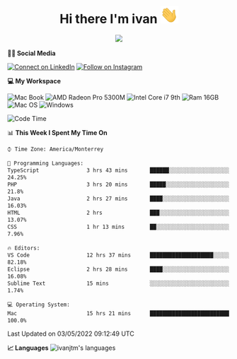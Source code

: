 <h1 align="center">Hi there I'm ivan <img src="https://raw.githubusercontent.com/ABSphreak/ABSphreak/master/gifs/Hi.gif" width="40px" /></h1>
<div align="center">
<img src="http://github-readme-streak-stats.herokuapp.com?user=ivanjtm&hide_border=true&background=00000000&border=FFFFFF00&sideNums=A8A8A8&sideLabels=A8A8A8&currStreakNum=FFC93C&dates=A8A8A8)](https://git.io/streak-stats"/>
</div>

**👦🏻 Social Media**

[![Connect on LinkedIn](https://img.shields.io/badge/LinkedIn-%230077B5.svg?&style=flat-square&logo=linkedin&logoColor=white)](https://www.linkedin.com/in/ivanjtm)
[![Follow on Instagram](https://img.shields.io/badge/Instagram-E4405F?style=flat-square&logo=instagram&logoColor=white)](https://www.instagram.com/ivanjtm)

**💻 My Workspace**

![Mac Book](https://img.shields.io/badge/Apple-MacBook_Pro_2019-999999?style=flat-square&logo=apple&logoColor=white)
![AMD Radeon Pro 5300M](https://img.shields.io/badge/AMD-Radeon_Pro_5300M-ED1C24?style=flat-square&logo=amd&logoColor=white)
![Intel Core i7 9th](https://img.shields.io/badge/Intel-Core_i7_9th-0071C5?style=flat-square&logo=intel&logoColor=white)
![Ram 16GB](https://img.shields.io/badge/RAM-16GB-230071C5?style=flat-square&logoColor=white)
![Mac OS](https://img.shields.io/badge/Mac%20OS-000000?style=flat-square&logo=apple&logoColor=white)
![Windows](https://img.shields.io/badge/Windows-0078D6?style=flat-square&logo=windows&logoColor=white)


<!--START_SECTION:waka-->
![Code Time](http://img.shields.io/badge/Code%20Time-672%20hrs%2025%20mins-blue)

📊 **This Week I Spent My Time On** 

```text
⌚︎ Time Zone: America/Monterrey

💬 Programming Languages: 
TypeScript               3 hrs 43 mins       ██████░░░░░░░░░░░░░░░░░░░   24.25% 
PHP                      3 hrs 20 mins       █████░░░░░░░░░░░░░░░░░░░░   21.8% 
Java                     2 hrs 27 mins       ████░░░░░░░░░░░░░░░░░░░░░   16.03% 
HTML                     2 hrs               ███░░░░░░░░░░░░░░░░░░░░░░   13.07% 
CSS                      1 hr 13 mins        ██░░░░░░░░░░░░░░░░░░░░░░░   7.96%

🔥 Editors: 
VS Code                  12 hrs 37 mins      ████████████████████░░░░░   82.18% 
Eclipse                  2 hrs 28 mins       ████░░░░░░░░░░░░░░░░░░░░░   16.08% 
Sublime Text             15 mins             ░░░░░░░░░░░░░░░░░░░░░░░░░   1.74%

💻 Operating System: 
Mac                      15 hrs 21 mins      █████████████████████████   100.0%

```


 Last Updated on 03/05/2022 09:12:49 UTC
<!--END_SECTION:waka-->
**📈 Languages**
 ![ivanjtm's languages](https://wakatime.com/share/@ivanjtm/a32f83c6-d0c9-49a4-a5ae-d0440b950377.svg)
